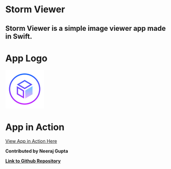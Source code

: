 # Storm Viewer
## Storm Viewer is a simple image viewer app made in Swift.


# App Logo
![App Logo](https://raw.githubusercontent.com/Neeraj3508/Storm-Viewer/master/logo.png)

# App in Action
[View App in Action Here](https://github.com/Neeraj3508/Storm-Viewer/blob/master/Screen%20Recording%202020-09-06%20at%204.42.50%20PM.mov)

**Contributed by Neeraj Gupta**

**[Link to Github Repository](https://github.com/Neeraj3508/Tipsy-App)**